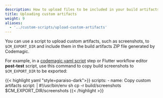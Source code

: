 ```yaml
---
description: How to upload files to be included in your build artifacts ZIP file
title: Uploading custom artifacts
weight: 9
aliases:
  - '../custom-scripts/upload-custom-artifacts'
---
```


You can use a script to upload custom artifacts, such as screenshots, to `$CM_EXPORT_DIR` and include them in the build artifacts ZIP file generated by Codemagic.

For example, in a [codemagic.yaml script](../getting-started/yaml/#scripts) step or Flutter workflow editor **post-test** script, use this command to copy build screenshots to `$CM_EXPORT_DIR` to be exported:

{{< highlight yaml "style=paraiso-dark">}}
  scripts:
    - name: Copy custom artifacts
      script: | 
        #!/usr/bin/env sh
        cp  -r build/screenshots $CM_EXPORT_DIR/screenshots
{{< /highlight >}}